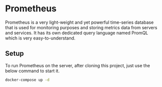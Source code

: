 # Prometheus

Prometheus is a very light-weight and yet powerful time-series database that is used for monitoring purposes and storing metrics data from servers and services. It has its own dedicated query language named PromQL which is very easy-to-understand.

## Setup

To run Prometheus on the server, after cloning this project, just use the below command to start it.

```bash
docker-compose up -d
```
